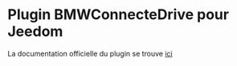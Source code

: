 # Plugin BMWConnecteDrive pour Jeedom #

La documentation officielle du plugin se trouve [ici](https://flabadens.github.io/BMWConnectedDrive/fr_FR/)
